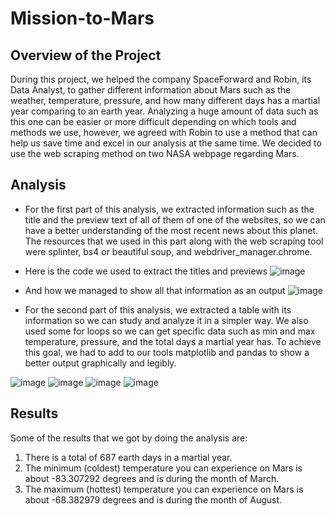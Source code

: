 # Mission-to-Mars

## Overview of the Project

During this project, we helped the company SpaceForward and Robin, its Data Analyst, to gather different information about Mars such as the weather, temperature, pressure, and how many different days has a martial year comparing to an earth year. Analyzing a huge amount of data such as this one can be easier or more difficult depending on which tools and methods we use, however, we agreed with Robin to use a method that can help us save time and excel in our analysis at the same time. We decided to use the web scraping method on two NASA webpage regarding Mars. 

## Analysis

+ For the first part of this analysis, we extracted information such as the title and the preview text of all of them of one of the websites, so we can have a better understanding of the most recent news about this planet. The resources that we used in this part along with the web scraping tool were splinter, bs4 or beautiful soup, and webdriver_manager.chrome.

+ Here is the code we used to extract the titles and previews
![image](https://user-images.githubusercontent.com/113261292/208784332-9c02cf50-ded8-4748-9228-6eddaeb6ef43.png)

+ And how we managed to show all that information as an output
![image](https://user-images.githubusercontent.com/113261292/208784490-343a0d47-c9a7-4157-9ce3-2f469786348d.png)

+ For the second part of this analysis, we extracted a table with its information so we can study and analyze it in a simpler way. We also used some for loops so we can get specific data such as min and max temperature, pressure, and the total days a martial year has. To achieve this goal, we had to add to our tools matplotlib and pandas to show a better output graphically and legibly. 

![image](https://user-images.githubusercontent.com/113261292/208785230-bb1ce2ff-3d9e-4e75-adf4-9cb7b91a3646.png)
![image](https://user-images.githubusercontent.com/113261292/208785294-70397902-1b3a-4be3-aecb-92a03cf2b133.png)
![image](https://user-images.githubusercontent.com/113261292/208785318-bdcf8890-c8bb-4862-be33-33fc7ccc7c48.png)
![image](https://user-images.githubusercontent.com/113261292/208785357-ab17de4d-ad95-4b2a-8b83-62f2705e314d.png)

## Results

Some of the results that we got by doing the analysis are:

1. There is a total of 687 earth days in a martial year.
2. The minimum (coldest) temperature you can experience on Mars is about -83.307292 degrees and is during the month of March.
3. The maximum (hottest) temperature you can experience on Mars is about -68.382979 degrees and is during the month of August.
